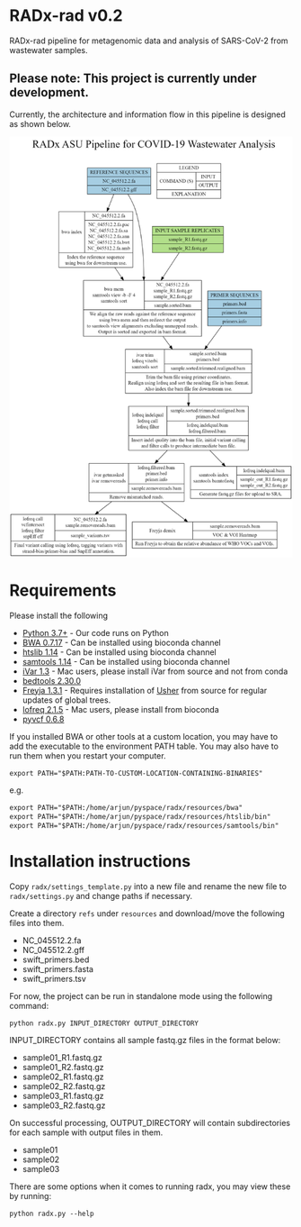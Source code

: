 # RADx-rad v0.2
RADx-rad pipeline for metagenomic data and analysis of SARS-CoV-2 from wastewater samples.

## Please note: This project is currently under development.

Currently, the architecture and information flow in this pipeline is designed as shown below.

![arch](resources/radx-arch.png)

# Requirements
Please install the following 
* [Python 3.7+](https://www.python.org) - Our code runs on Python
* [BWA 0.7.17](https://github.com/lh3/bwa) - Can be installed using bioconda channel
* [htslib 1.14](http://www.htslib.org/download/) - Can be installed using bioconda channel
* [samtools 1.14](http://www.htslib.org/download/) - Can be installed using bioconda channel
* [iVar 1.3](https://github.com/andersen-lab/ivar) - Mac users, please install iVar from source and not from conda
* [bedtools 2.30.0](https://bedtools.readthedocs.io/en/latest/content/installation.html)
* [Freyja 1.3.1](https://github.com/andersen-lab/Freyja) - Requires installation of [Usher](https://usher-wiki.readthedocs.io/en/latest/Installation.html) from source for regular updates of global trees.
* [lofreq 2.1.5](https://github.com/CSB5/lofreq) - Mac users, please install from bioconda
* [pyvcf 0.6.8](https://pyvcf.readthedocs.io/en/latest/)

If you installed BWA or other tools at a custom location, you may have to add the executable to the environment PATH table. You may also have to run them when you restart your computer.  
```
export PATH="$PATH:PATH-TO-CUSTOM-LOCATION-CONTAINING-BINARIES"
```
e.g.
```
export PATH="$PATH:/home/arjun/pyspace/radx/resources/bwa"
export PATH="$PATH:/home/arjun/pyspace/radx/resources/htslib/bin"
export PATH="$PATH:/home/arjun/pyspace/radx/resources/samtools/bin"
```

# Installation instructions
Copy ```radx/settings_template.py``` into a new file and rename the new file to ```radx/settings.py``` and change paths if necessary.

Create a directory ```refs``` under ```resources``` and download/move the following files into them.
* NC_045512.2.fa
* NC_045512.2.gff
* swift_primers.bed
* swift_primers.fasta
* swift_primers.tsv

For now, the project can be run in standalone mode using the following command:
```
python radx.py INPUT_DIRECTORY OUTPUT_DIRECTORY
```

INPUT_DIRECTORY contains all sample fastq.gz files in the format below:
* sample01_R1.fastq.gz
* sample01_R2.fastq.gz
* sample02_R1.fastq.gz
* sample02_R2.fastq.gz
* sample03_R1.fastq.gz
* sample03_R2.fastq.gz


On successful processing, OUTPUT_DIRECTORY will contain subdirectories for each sample with output files in them. 
* sample01
* sample02
* sample03

There are some options when it comes to running radx, you may view these by running:
```
python radx.py --help
```
